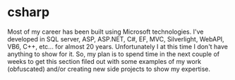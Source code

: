 # csharp

Most of my career has been built using Microsoft technologies. I've developed in SQL server, ASP, ASP.NET, C#, EF, MVC, Silverlight, WebAPI, VB6, C++, etc... for almost 20 years. Unfortunately I at this time I don't have anything to show for it. So, my plan is to spend time in the next couple of weeks to get this section filed out with some examples of my work (obfuscated) and/or creating new side projects to show my expertise.
